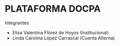 # PLATAFORMA DOCPA 
Integrantes

- Elisa Valentina Flórez de Hoyos (Institucional)
- Linda Carolina López Carrascal (Cuenta Alterna)